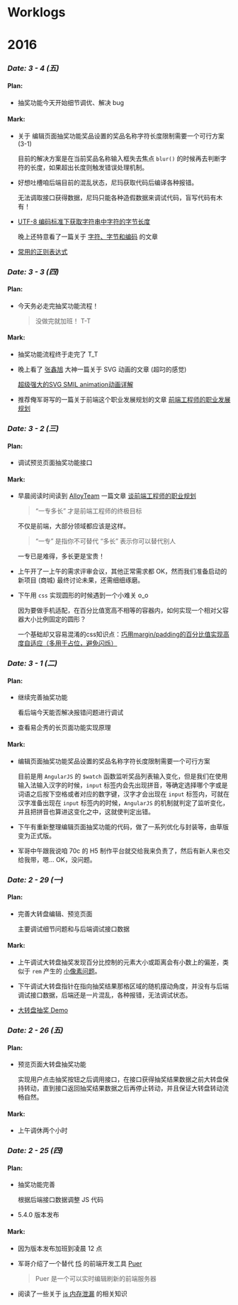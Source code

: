# Worklogs

# **2016**

### *Date: 3 - 4 (五)*

#### Plan:

- 抽奖功能今天开始细节调优、解决 bug

#### Mark:

- 关于 编辑页面抽奖功能奖品设置的奖品名称字符长度限制需要一个可行方案 (3-1)

  目前的解决方案是在当前奖品名称输入框失去焦点 `blur()` 的时候再去判断字符的长度，如果超出长度则触发错误处理机制。

- 好想吐槽咱后端目前的混乱状态，尼玛获取代码后编译各种报错。

  无法调取接口获得数据，尼玛只能各种造假数据来调试代码，盲写代码有木有！

- <a href="https://github.com/Monine/study/issues/1" target="_blank" title="UTF-8 编码标准下获取字符串中字符的字节长度">UTF-8 编码标准下获取字符串中字符的字节长度</a>

  晚上还特意看了一篇关于 <a href="http://www.regexlab.com/zh/encoding.htm" target="_blank" title="字符、字节和编码">字符、字节和编码</a> 的文章

- <a href="https://github.com/Monine/study/issues/2" target="_blank" title="常用的正则表达式">常用的正则表达式</a>

### *Date: 3 - 3 (四)*

#### Plan:

- 今天务必走完抽奖功能流程！

  > 没做完就加班！ T-T

#### Mark:

- 抽奖功能流程终于走完了 T_T

- 晚上看了 <a href="http://www.zhangxinxu.com/" target="_blank">张鑫旭</a> 大神一篇关于 SVG 动画的文章 (超叼的感觉)

  <a href="http://www.zhangxinxu.com/wordpress/2014/08/so-powerful-svg-smil-animation/" target="_blank" title="超级强大的SVG SMIL animation动画详解">超级强大的SVG SMIL animation动画详解</a>

- 推荐俺军哥写的一篇关于前端这个职业发展规划的文章 <a href="https://github.com/f2e-journey/f2e-journey/blob/master/career-planning.md/" target="_blank" title="前端工程师的职业发展规划">前端工程师的职业发展规划</a>

### *Date: 3 - 2 (三)*

#### Plan:

- 调试预览页面抽奖功能接口

#### Mark:

- 早晨阅读时间读到 <a href="http://www.alloyteam.com/" target="_blank" title="腾讯全端 AlloyTeam 团队 Blog">AlloyTeam</a> 一篇文章 <a href="http://www.alloyteam.com/2015/04/talk-about-the-front-end-engineering-career-planning/" target="_blank" title="谈前端工程师的职业规划">谈前端工程师的职业规划</a>

  > “一专多长” 才是前端工程师的终极目标

  不仅是前端，大部分领域都应该是这样。

  > “一专” 是指你不可替代 “多长” 表示你可以替代别人

  一专已是难得，多长更是宝贵！

- 上午开了一上午的需求评审会议，其他正常需求都 OK，然而我们准备启动的新项目 (商城) 最终讨论未果，还需细细琢磨。

- 下午用 `css` 实现圆形的时候遇到一个小难关 o_o

  因为要做手机适配，在百分比值宽高不相等的容器内，如何实现一个相对父容器大小比例固定的圆形？

  一个基础却又容易混淆的css知识点：<a href="https://segmentfault.com/a/1190000004231995/" target="_blank" title="巧用margin/padding的百分比值实现高度自适应">巧用margin/padding的百分比值实现高度自适应（多用于占位，避免闪烁）</a>

### *Date: 3 - 1 (二)*

#### Plan:

- 继续完善抽奖功能

  看后端今天能否解决报错问题进行调试

- 查看易企秀的长页面功能实现原理

#### Mark:

- 编辑页面抽奖功能奖品设置的奖品名称字符长度限制需要一个可行方案

  目前是用 `AngularJS` 的 `$watch` 函数监听奖品列表输入变化，但是我们在使用输入法输入汉字的时候，`input` 标签内会先出现拼音，等确定选择哪个字或是词语之后按下空格或者对应的数字键，汉字才会出现在 `input` 标签内，可就在汉字准备出现在 `input` 标签内的时候，`AngularJS` 的机制就判定了监听变化，并且把拼音也算进这变化之中，这就使判定出错。
  
- 下午有重新整理编辑页面抽奖功能的代码，做了一系列优化与封装等，由草版变为正式版。

- 军哥中午跟我说咱 70c 的 H5 制作平台就交给我来负责了，然后有新人来也交给我带，嗯... OK，没问题。

### *Date: 2 - 29 (一)*

#### Plan:

- 完善大转盘编辑、预览页面

  主要调试细节问题和与后端调试接口数据
  
#### Mark:

- 上午调试大转盘抽奖发现百分比控制的元素大小或距离会有小数上的偏差，类似于 `rem` 产生的 <a href="http://taobaofed.org/blog/2015/11/04/mobile-rem-problem/" target="_blank" title="rem 产生的小数像素问题">小像素问题</a>。

- 下午调试大转盘指针在指向抽奖结果那格区域的随机摆动角度，并没有与后端调试接口数据，后端还是一片混乱，各种报错，无法调试状态。

- <a href="http://monine.github.io/study/public/lottery_dzp.html/" target="_blank" title="大转盘抽奖">大转盘抽奖 Demo</a>

### *Date: 2 - 26 (五)*

#### Plan:

- 预览页面大转盘抽奖功能

  实现用户点击抽奖按钮之后调用接口，在接口获得抽奖结果数据之前大转盘保持转动，直到接口返回抽奖结果数据之后再停止转动，并且保证大转盘转动流畅自然。

#### Mark:

- 上午调休两个小时

### *Date: 2 - 25 (四)*

#### Plan:

- 抽奖功能完善 

  根据后端接口数据调整 JS 代码
  
- 5.4.0 版本发布

#### Mark:

- 因为版本发布加班到凌晨 12 点

- 军哥介绍了一个替代 <a href="http://getf5.com/" target="_blank" title="f5">f5</a> 的前端开发工具 <a href="http://leeluolee.github.io/2014/10/24/use-puer-helpus-developer-frontend/" target="_blank" title="Puer">Puer</a>

  > Puer 是一个可以实时编辑刷新的前端服务器

- 阅读了一些关于 <a href="http://www.ibm.com/developerworks/cn/web/wa-jsmemory" target="_blank">js 内存泄漏</a> 的相关知识
